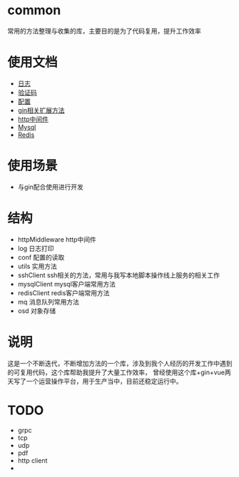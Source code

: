 # common
常用的方法整理与收集的库，主要目的是为了代码复用，提升工作效率

# 使用文档

- [日志](log/README.md) 
- [验证码](captcha/README.md)
- [配置](conf/README.md)
- [gin相关扩展方法](ginHelper/README.md)
- [http中间件](httpMiddleware/README.md)
- [Mysql](mysqlClient/README.md)
- [Redis](redisClient/README.md)

# 使用场景
- 与gin配合使用进行开发

# 结构
- httpMiddleware    http中间件
- log       日志打印
- conf      配置的读取
- utils     实用方法
- sshClient       ssh相关的方法，常用与我写本地脚本操作线上服务的相关工作
- mysqlClient     mysql客户端常用方法
- redisClient     redis客户端常用方法
- mq              消息队列常用方法
- osd             对象存储


# 说明
这是一个不断迭代，不断增加方法的一个库，涉及到我个人经历的开发工作中遇到的可复用代码，这个库帮助我提升了大量工作效率，
曾经使用这个库+gin+vue两天写了一个运营操作平台，用于生产当中，目前还稳定运行中。


# TODO
- grpc
- tcp
- udp
- pdf
- http client
- 
